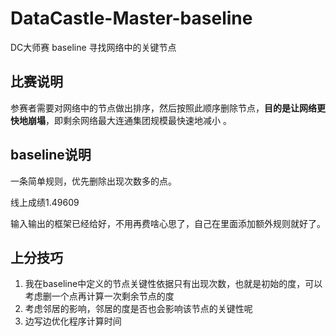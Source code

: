 # DataCastle-Master-baseline

DC大师赛 baseline
寻找网络中的关键节点

## 比赛说明

参赛者需要对网络中的节点做出排序，然后按照此顺序删除节点，**目的是让网络更快地崩塌**，即剩余网络最大连通集团规模最快速地减小 。

## baseline说明

一条简单规则，优先删除出现次数多的点。

线上成绩1.49609

输入输出的框架已经给好，不用再费啥心思了，自己在里面添加额外规则就好了。

## 上分技巧

1. 我在baseline中定义的节点关键性依据只有出现次数，也就是初始的度，可以考虑删一个点再计算一次剩余节点的度
2. 考虑邻居的影响，邻居的度是否也会影响该节点的关键性呢
3. 边写边优化程序计算时间

